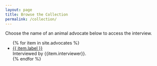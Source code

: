 ```yaml
---
layout: page
title: Browse the Collection
permalink: /collection/
---
```


<p>Choose the name of an animal advocate below to access the interview.</p>

<ul>
    {% for item in site.advocates %}
        <li class="browse-items"><a href="{{ site.baseurl }}/advocates/{{ item.pid }}/">{{ item.label }}</a><br><span class="browse-byline">Interviewed by {{item.interviewer}}.</span></li>
    {% endfor %}
</ul>